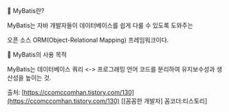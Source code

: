 ---
---

🐣 MyBatis란?

MyBatis는 자바 개발자들이 데이터베이스를 쉽게 다룰 수 있도록 도와주는

오픈 소스 ORM(Object-Relational Mapping) 프레임워크이다.

🧐 MyBatis의 사용 목적

MyBatis는 데이터베이스 쿼리 <-> 프로그래밍 언어 코드를 분리하여 유지보수성과 생산성을 높이는 것.

  

출처: [https://ccomccomhan.tistory.com/130](https://ccomccomhan.tistory.com/130) [[꼼꼼한 개발자] 꼼코더:티스토리]
